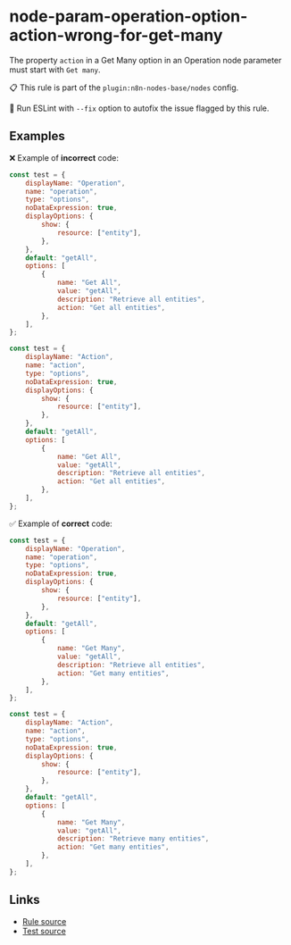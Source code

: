 [//]: # "File generated from a template. Do not edit this file directly."

# node-param-operation-option-action-wrong-for-get-many

The property `action` in a Get Many option in an Operation node parameter must start with `Get many`.

📋 This rule is part of the `plugin:n8n-nodes-base/nodes` config.

🔧 Run ESLint with `--fix` option to autofix the issue flagged by this rule.

## Examples

❌ Example of **incorrect** code:

```js
const test = {
	displayName: "Operation",
	name: "operation",
	type: "options",
	noDataExpression: true,
	displayOptions: {
		show: {
			resource: ["entity"],
		},
	},
	default: "getAll",
	options: [
		{
			name: "Get All",
			value: "getAll",
			description: "Retrieve all entities",
			action: "Get all entities",
		},
	],
};

const test = {
	displayName: "Action",
	name: "action",
	type: "options",
	noDataExpression: true,
	displayOptions: {
		show: {
			resource: ["entity"],
		},
	},
	default: "getAll",
	options: [
		{
			name: "Get All",
			value: "getAll",
			description: "Retrieve all entities",
			action: "Get all entities",
		},
	],
};
```

✅ Example of **correct** code:

```js
const test = {
	displayName: "Operation",
	name: "operation",
	type: "options",
	noDataExpression: true,
	displayOptions: {
		show: {
			resource: ["entity"],
		},
	},
	default: "getAll",
	options: [
		{
			name: "Get Many",
			value: "getAll",
			description: "Retrieve all entities",
			action: "Get many entities",
		},
	],
};

const test = {
	displayName: "Action",
	name: "action",
	type: "options",
	noDataExpression: true,
	displayOptions: {
		show: {
			resource: ["entity"],
		},
	},
	default: "getAll",
	options: [
		{
			name: "Get Many",
			value: "getAll",
			description: "Retrieve many entities",
			action: "Get many entities",
		},
	],
};
```

## Links

- [Rule source](../../lib/rules/node-param-operation-option-action-wrong-for-get-many.ts)
- [Test source](../../tests/node-param-operation-option-action-wrong-for-get-many.test.ts)

